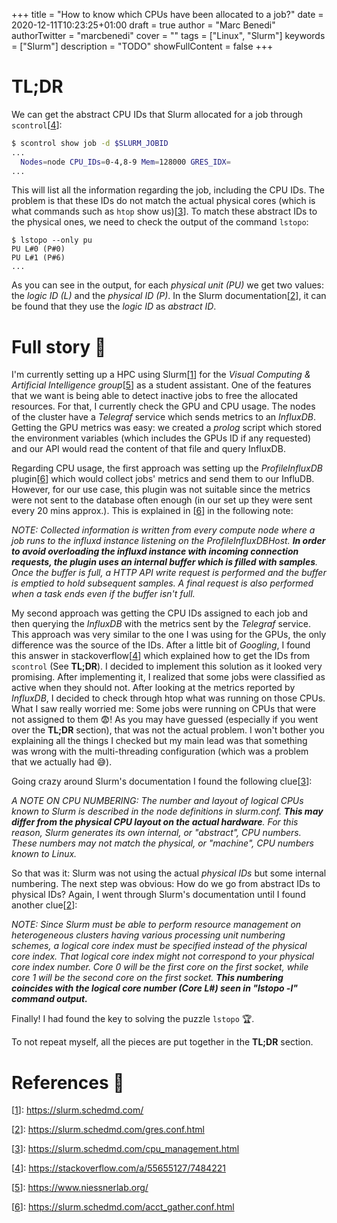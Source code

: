 +++
title = "How to know which CPUs have been allocated to a job?"
date = 2020-12-11T10:23:25+01:00
draft = true
author = "Marc Benedi"
authorTwitter = "marcbenedi"
cover = ""
tags = ["Linux", "Slurm"]
keywords = ["Slurm"]
description = "TODO"
showFullContent = false
+++

# TL;DR

We can get the abstract CPU IDs that Slurm allocated for a job through `scontrol`[[4]]:

```bash
$ scontrol show job -d $SLURM_JOBID
...
  Nodes=node CPU_IDs=0-4,8-9 Mem=128000 GRES_IDX=
...
```

This will list all the information regarding the job, including the CPU IDs. The problem is that these IDs do not match the actual physical cores (which is what commands such as `htop` show us)[[3]]. To match these abstract IDs to the physical ones, we need to check the output of the command `lstopo`:

```text
$ lstopo --only pu
PU L#0 (P#0)
PU L#1 (P#6)
...
```

As you can see in the output, for each *physical unit (PU)* we get two values: the *logic ID (L)* and the *physical ID (P)*.
In the Slurm documentation[[2]], it can be found that they use the *logic ID* as *abstract ID*.

# Full story 🥸

I'm currently setting up a HPC using Slurm[[1]] for the *Visual Computing & Artificial Intelligence group*[[5]] as a student assistant. One of the features that we want is being able to detect inactive jobs to free the allocated resources. For that, I currently check the GPU and CPU usage. The nodes of the cluster have a *Telegraf* service which sends metrics to an *InfluxDB*. Getting the GPU metrics was easy: we created a *prolog* script which stored the environment variables (which includes the GPUs ID if any requested) and our API would read the content of that file and query InfluxDB. 

Regarding CPU usage, the first approach was setting up the *ProfileInfluxDB* plugin[[6]] which would collect jobs' metrics and send them to our InfluDB. However, for our use case, this plugin was not suitable since the metrics were not sent to the database often enough (in our set up they were sent every 20 mins approx.). This is explained in [[6]] in the following note:

*NOTE: Collected information is written from every compute node where a job runs to the influxd instance listening on the ProfileInfluxDBHost. **In order to avoid overloading the influxd instance with incoming connection requests, the plugin uses an internal buffer which is filled with samples**. Once the buffer is full, a HTTP API write request is performed and the buffer is emptied to hold subsequent samples. A final request is also performed when a task ends even if the buffer isn't full.*

My second approach was getting the CPU IDs assigned to each job and then querying the *InfluxDB* with the metrics sent by the *Telegraf* service. This approach was very similar to the one I was using for the GPUs, the only difference was the source of the IDs. After a little bit of *Googling*, I found this answer in stackoverflow[[4]] which explained how to get the IDs from `scontrol` (See **TL;DR**). I decided to implement this solution as it looked very promising. After implementing it, I realized that some jobs were classified as active when they should not. After looking at the metrics reported by *InfluxDB*, I decided to check through htop what was running on those CPUs. What I saw really worried me: Some jobs were running on CPUs that were not assigned to them 😨! As you may have guessed (especially if you went over the **TL;DR** section), that was not the actual problem. I won't bother you explaining all the things I checked but my main lead was that something was wrong with the multi-threading configuration (which was a problem that we actually had 😅). 

Going crazy around Slurm's documentation I found the following clue[[3]]:

*A NOTE ON CPU NUMBERING: The number and layout of logical CPUs known to Slurm is described in the node definitions in slurm.conf. **This may differ from the physical CPU layout on the actual hardware**. For this reason, Slurm generates its own internal, or "abstract", CPU numbers. These numbers may not match the physical, or "machine", CPU numbers known to Linux.*

So that was it: Slurm was not using the actual *physical IDs* but some internal numbering. The next step was obvious: How do we go from abstract IDs to physical IDs? Again, I went through Slurm's documentation until I found another clue[[2]]:

*NOTE: Since Slurm must be able to perform resource management on heterogeneous clusters having various processing unit numbering schemes, a logical core index must be specified instead of the physical core index. That logical core index might not correspond to your physical core index number. Core 0 will be the first core on the first socket, while core 1 will be the second core on the first socket. **This numbering coincides with the logical core number (Core L#) seen in "lstopo -l" command output.***

Finally! I had found the key to solving the puzzle `lstopo` 🏆.

To not repeat myself, all the pieces are put together in the **TL;DR** section.

# References 📑

[1]: https://slurm.schedmd.com/
[[1]]: https://slurm.schedmd.com/

[2]: https://slurm.schedmd.com/gres.conf.html
[[2]]: https://slurm.schedmd.com/gres.conf.html

[3]: https://slurm.schedmd.com/cpu_management.html
[[3]]: https://slurm.schedmd.com/cpu_management.html

[4]: https://stackoverflow.com/a/55655127/7484221
[[4]]: https://stackoverflow.com/a/55655127/7484221

[5]: https://www.niessnerlab.org/
[[5]]: https://www.niessnerlab.org/

[6]: https://slurm.schedmd.com/acct_gather.conf.html
[[6]]: https://slurm.schedmd.com/acct_gather.conf.html